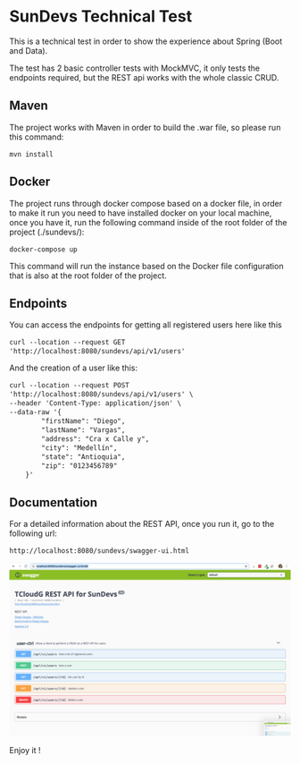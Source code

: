 # SunDevs Technical Test

This is a technical test in order to show the experience about Spring (Boot and Data).

The test has 2 basic controller tests with MockMVC, it only tests the endpoints required, but the REST api works with the whole classic CRUD.

## Maven

The project works with Maven in order to build the .war file, so please run this command:

```
mvn install
```

## Docker

The project runs through docker compose based on a docker file, in order to make it run you need to have installed docker on your local machine, once you have it, run the following command inside of the root folder of the project (./sundevs/):

```
docker-compose up
```

This command will run the instance based on the Docker file configuration that is also at the root folder of the project.

## Endpoints

You can access the endpoints for getting all registered users here like this

```
curl --location --request GET 'http://localhost:8080/sundevs/api/v1/users'
```

And the creation of a user like this:

```
curl --location --request POST 'http://localhost:8080/sundevs/api/v1/users' \
--header 'Content-Type: application/json' \
--data-raw '{	        
        "firstName": "Diego",
        "lastName": "Vargas",
        "address": "Cra x Calle y",
        "city": "Medellín",
        "state": "Antioquia",
        "zip": "0123456789"
    }'
```

## Documentation

For a detailed information about the REST API, once you run it, go to the following url:

```
http://localhost:8080/sundevs/swagger-ui.html
```

![Swagger2 Documentation](https://raw.githubusercontent.com/darmandovargas/sundevs/master/Swagger2-Documentation.png)

Enjoy it !

